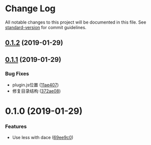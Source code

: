 # Change Log

All notable changes to this project will be documented in this file. See [standard-version](https://github.com/conventional-changelog/standard-version) for commit guidelines.

<a name="0.1.2"></a>
## [0.1.2](https://github.com/dacejs/dace-plugin-less/compare/v0.1.1...v0.1.2) (2019-01-29)



<a name="0.1.1"></a>
## [0.1.1](https://github.com/dacejs/dace-plugin-less/compare/v0.1.0...v0.1.1) (2019-01-29)


### Bug Fixes

* plugin.js位置 ([11ae407](https://github.com/dacejs/dace-plugin-less/commit/11ae407))
* 修复目录结构 ([372ae08](https://github.com/dacejs/dace-plugin-less/commit/372ae08))



<a name="0.1.0"></a>
# 0.1.0 (2019-01-29)


### Features

* Use less with dace ([69ee9c0](https://github.com/dacejs/dace-plugin-less/commit/69ee9c0))
